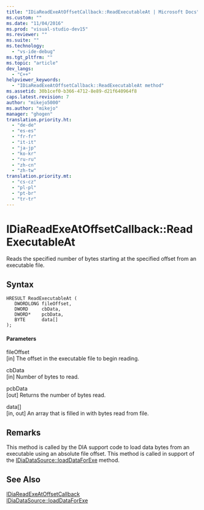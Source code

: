 ```yaml
---
title: "IDiaReadExeAtOffsetCallback::ReadExecutableAt | Microsoft Docs"
ms.custom: ""
ms.date: "11/04/2016"
ms.prod: "visual-studio-dev15"
ms.reviewer: ""
ms.suite: ""
ms.technology: 
  - "vs-ide-debug"
ms.tgt_pltfrm: ""
ms.topic: "article"
dev_langs: 
  - "C++"
helpviewer_keywords: 
  - "IDiaReadExeAtOffsetCallback::ReadExecutableAt method"
ms.assetid: 30b1cef0-b366-4712-8e89-d21f640964f8
caps.latest.revision: 7
author: "mikejo5000"
ms.author: "mikejo"
manager: "ghogen"
translation.priority.ht: 
  - "de-de"
  - "es-es"
  - "fr-fr"
  - "it-it"
  - "ja-jp"
  - "ko-kr"
  - "ru-ru"
  - "zh-cn"
  - "zh-tw"
translation.priority.mt: 
  - "cs-cz"
  - "pl-pl"
  - "pt-br"
  - "tr-tr"
---
```

# IDiaReadExeAtOffsetCallback::ReadExecutableAt
Reads the specified number of bytes starting at the specified offset from an executable file.  
  
## Syntax  
  
```cpp#  
HRESULT ReadExecutableAt (   
   DWORDLONG fileOffset,  
   DWORD     cbData,  
   DWORD*    pcbData,  
   BYTE      data[]  
);  
```  
  
#### Parameters  
 fileOffset  
 [in] The offset in the executable file to begin reading.  
  
 cbData  
 [in] Number of bytes to read.  
  
 pcbData  
 [out] Returns the number of bytes read.  
  
 data[]  
 [in, out] An array that is filled in with bytes read from file.  
  
## Remarks  
 This method is called by the DIA support code to load data bytes from an executable using an absolute file offset. This method is called in support of the [IDiaDataSource::loadDataForExe](../../debugger/debug-interface-access/idiadatasource-loaddataforexe.md) method.  
  
## See Also  
 [IDiaReadExeAtOffsetCallback](../../debugger/debug-interface-access/idiareadexeatoffsetcallback.md)   
 [IDiaDataSource::loadDataForExe](../../debugger/debug-interface-access/idiadatasource-loaddataforexe.md)